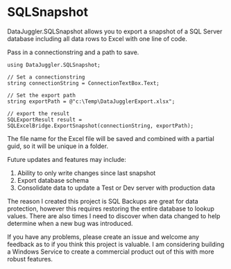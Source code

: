 # SQLSnapshot
DataJuggler.SQLSnapshot allows you to export a snapshot of a SQL Server database including 
all data rows to Excel with one line of code. 

Pass in a connectionstring and a path to save.

    using DataJuggler.SQLSnapshot;

    // Set a connectionstring
    string connectionString = ConnectionTextBox.Text;

    // Set the export path
    string exportPath = @"c:\Temp\DataJugglerExport.xlsx";

    // export the result
    SQLExportResult result = SQLExcelBridge.ExportSnapshot(connectionString, exportPath);

The file name for the Excel file will be saved and combined with a partial guid, so it will be unique
in a folder.

Future updates and features may include:

1. Ability to only write changes since last snapshot
2. Export database schema
3. Consolidate data to update a Test or Dev server with production data 

The reason I created this project is SQL Backups are great for data protection, however this requires 
restoring the entire database to lookup values. There are also times I need to discover when data 
changed to help determine when a new bug was introduced.

If you have any problems, please create an issue and welcome any feedback as to if you think this
project is valuable. I am considering building a Windows Service to create a commercial product
out of this with more robust features.
